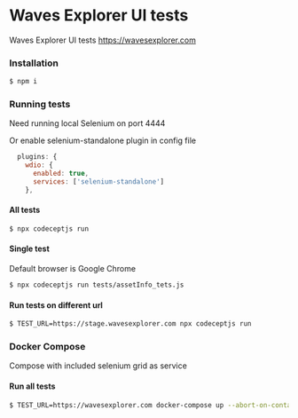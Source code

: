 # Waves Explorer UI tests

Waves Explorer UI tests
https://wavesexplorer.com


### Installation

```sh
$ npm i
```

### Running tests
Need running local Selenium on port 4444

Or enable selenium-standalone plugin in config file

```javascript
  plugins: {
    wdio: {
      enabled: true,
      services: ['selenium-standalone']
    },
```

#### All tests

```sh
$ npx codeceptjs run
```

#### Single test
Default browser is Google Chrome
```sh
$ npx codeceptjs run tests/assetInfo_tets.js
```

#### Run tests on different url
```sh
$ TEST_URL=https://stage.wavesexplorer.com npx codeceptjs run
```

### Docker Compose
Compose with included selenium grid as service
#### Run all tests
```sh
$ TEST_URL=https://wavesexplorer.com docker-compose up --abort-on-container-exit --build
```